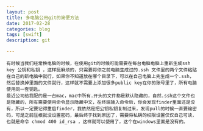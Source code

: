 ```yaml
---
layout: post
title: 多电脑公用git的简便方法
date: 2017-02-28
categories: blog
tags: [swift]
description: git

---
```

    有时候当我们经常换电脑的时候，在使用git的时候可能需要在每台电脑电脑上重新生成ssh key 公钥和私钥 ，这样挺麻烦的，只需要将你之前电脑生成过的.ssh 文件里的两个文件粘贴在自己的新电脑中就行，如果你不知道放在哪个目录下，可以在自己电脑上先生成一个.ssh，然后替换掉里面的文件就行，这样就不需要上添加很多public key在你的账号里了，所有电脑使用同一套钥匙。
	最近公司给我配的是一台mac，mac中所有.开头的文件都是默认隐藏的，自然.ssh这个文件也是隐藏的，所有需要使用命令显示隐藏中文，在终端输入命令后，你会发现finder里面还是没有，所以一定要记得重启finder，我依然是把公钥私钥复制过来，发现pull的时候一直要输密码，可是之前压根就没设置密码，最后终于找到原因了，需要将私钥的权限设置仅仅自己可读，也就是命令 chmod 400 id_rsa ，这样就可以使用了，这个在windows里面是没有的。